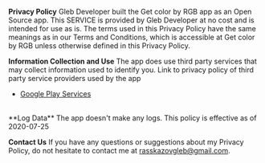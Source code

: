 **Privacy Policy**
Gleb Developer built the Get color by RGB app as an Open Source app. This SERVICE is provided by Gleb Developer at no cost and is intended for use as is.
The terms used in this Privacy Policy have the same meanings as in our Terms and Conditions, which is accessible at Get color by RGB unless otherwise defined in 
this Privacy Policy.


**Information Collection and Use**
The app does use third party services that may collect information used to identify you.
Link to privacy policy of third party service providers used by the app
*   [Google Play Services](https://www.google.com/policies/privacy/)
<br>
**Log Data**
The app doesn't make any logs.
This policy is effective as of 2020-07-25

**Contact Us**
If you have any questions or suggestions about my Privacy Policy, do not hesitate to contact me at rasskazovgleb@gmail.com.
